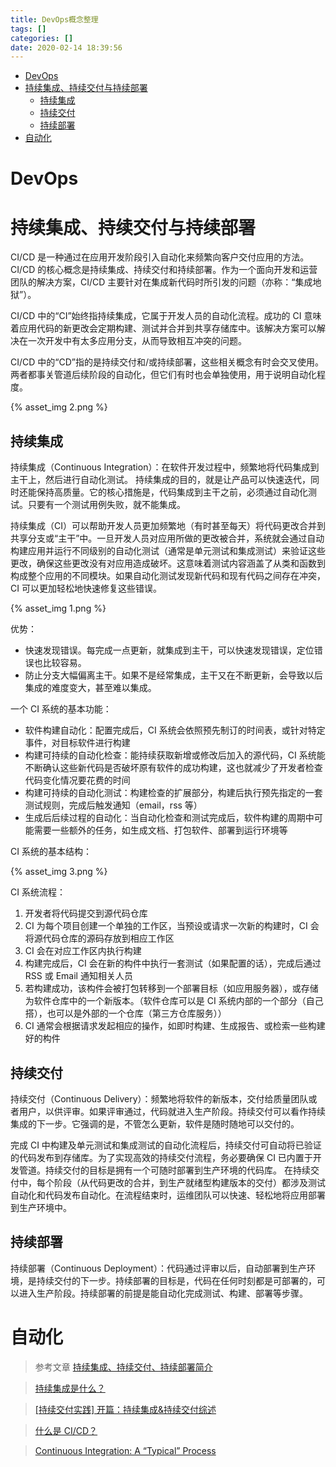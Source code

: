 ```yaml
---
title: DevOps概念整理
tags: []
categories: []
date: 2020-02-14 18:39:56
---
```


- [DevOps](#devops)
- [持续集成、持续交付与持续部署](#%e6%8c%81%e7%bb%ad%e9%9b%86%e6%88%90%e6%8c%81%e7%bb%ad%e4%ba%a4%e4%bb%98%e4%b8%8e%e6%8c%81%e7%bb%ad%e9%83%a8%e7%bd%b2)
  - [持续集成](#%e6%8c%81%e7%bb%ad%e9%9b%86%e6%88%90)
  - [持续交付](#%e6%8c%81%e7%bb%ad%e4%ba%a4%e4%bb%98)
  - [持续部署](#%e6%8c%81%e7%bb%ad%e9%83%a8%e7%bd%b2)
- [自动化](#%e8%87%aa%e5%8a%a8%e5%8c%96)

<!--more-->

# DevOps

# 持续集成、持续交付与持续部署

CI/CD 是一种通过在应用开发阶段引入自动化来频繁向客户交付应用的方法。CI/CD 的核心概念是持续集成、持续交付和持续部署。作为一个面向开发和运营团队的解决方案，CI/CD 主要针对在集成新代码时所引发的问题（亦称：“集成地狱”）。

CI/CD 中的“CI”始终指持续集成，它属于开发人员的自动化流程。成功的 CI 意味着应用代码的新更改会定期构建、测试并合并到共享存储库中。该解决方案可以解决在一次开发中有太多应用分支，从而导致相互冲突的问题。

CI/CD 中的“CD”指的是持续交付和/或持续部署，这些相关概念有时会交叉使用。两者都事关管道后续阶段的自动化，但它们有时也会单独使用，用于说明自动化程度。

{% asset_img 2.png %}

## 持续集成

持续集成（Continuous Integration）：在软件开发过程中，频繁地将代码集成到主干上，然后进行自动化测试。
持续集成的目的，就是让产品可以快速迭代，同时还能保持高质量。它的核心措施是，代码集成到主干之前，必须通过自动化测试。只要有一个测试用例失败，就不能集成。

持续集成（CI）可以帮助开发人员更加频繁地（有时甚至每天）将代码更改合并到共享分支或“主干”中。一旦开发人员对应用所做的更改被合并，系统就会通过自动构建应用并运行不同级别的自动化测试（通常是单元测试和集成测试）来验证这些更改，确保这些更改没有对应用造成破坏。这意味着测试内容涵盖了从类和函数到构成整个应用的不同模块。如果自动化测试发现新代码和现有代码之间存在冲突，CI 可以更加轻松地快速修复这些错误。

{% asset_img 1.png %}

优势：

- 快速发现错误。每完成一点更新，就集成到主干，可以快速发现错误，定位错误也比较容易。
- 防止分支大幅偏离主干。如果不是经常集成，主干又在不断更新，会导致以后集成的难度变大，甚至难以集成。

一个 CI 系统的基本功能：

- 软件构建自动化：配置完成后，CI 系统会依照预先制订的时间表，或针对特定事件，对目标软件进行构建
- 构建可持续的自动化检查：能持续获取新增或修改后加入的源代码，CI 系统能不断确认这些新代码是否破坏原有软件的成功构建，这也就减少了开发者检查代码变化情况要花费的时间
- 构建可持续的自动化测试：构建检查的扩展部分，构建后执行预先指定的一套测试规则，完成后触发通知（email，rss 等）
- 生成后后续过程的自动化：当自动化检查和测试完成后，软件构建的周期中可能需要一些额外的任务，如生成文档、打包软件、部署到运行环境等

CI 系统的基本结构：

{% asset_img 3.png %}

CI 系统流程：

1. 开发者将代码提交到源代码仓库
2. CI 为每个项目创建一个单独的工作区，当预设或请求一次新的构建时，CI 会将源代码仓库的源码存放到相应工作区
3. CI 会在对应工作区内执行构建
4. 构建完成后，CI 会在新的构件中执行一套测试（如果配置的话），完成后通过 RSS 或 Email 通知相关人员
5. 若构建成功，该构件会被打包转移到一个部署目标（如应用服务器），或存储为软件仓库中的一个新版本。（软件仓库可以是 CI 系统内部的一个部分（自己搭），也可以是外部的一个仓库（第三方仓库服务））
6. CI 通常会根据请求发起相应的操作，如即时构建、生成报告、或检索一些构建好的构件

## 持续交付

持续交付（Continuous Delivery）：频繁地将软件的新版本，交付给质量团队或者用户，以供评审。如果评审通过，代码就进入生产阶段。持续交付可以看作持续集成的下一步。它强调的是，不管怎么更新，软件是随时随地可以交付的。

完成 CI 中构建及单元测试和集成测试的自动化流程后，持续交付可自动将已验证的代码发布到存储库。为了实现高效的持续交付流程，务必要确保 CI 已内置于开发管道。持续交付的目标是拥有一个可随时部署到生产环境的代码库。
在持续交付中，每个阶段（从代码更改的合并，到生产就绪型构建版本的交付）都涉及测试自动化和代码发布自动化。在流程结束时，运维团队可以快速、轻松地将应用部署到生产环境中。

## 持续部署

持续部署（Continuous Deployment）：代码通过评审以后，自动部署到生产环境，是持续交付的下一步。持续部署的目标是，代码在任何时刻都是可部署的，可以进入生产阶段。持续部署的前提是能自动化完成测试、构建、部署等步骤。

# 自动化

> 参考文章
> [持续集成、持续交付、持续部署简介](https://jaminzhang.github.io/ci/cd/CI-CD-Introduction/)

> [持续集成是什么？](https://www.ruanyifeng.com/blog/2015/09/continuous-integration.html)

> [[持续交付实践] 开篇：持续集成&持续交付综述 ](https://testerhome.com/topics/9977)

> [什么是 CI/CD？](https://www.redhat.com/zh/topics/devops/what-is-ci-cd)

> [Continuous Integration: A “Typical” Process](https://developers.redhat.com/blog/2017/09/06/continuous-integration-a-typical-process/)
